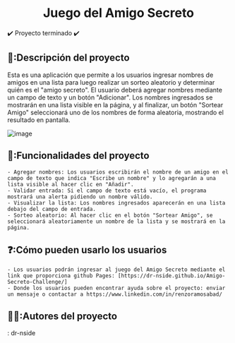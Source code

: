 
<h1 align="center"> Juego del Amigo Secreto </h1>

✔️ Proyecto terminado ✔️

## 📓:Descripción del proyecto
Esta es una aplicación que permite a los usuarios ingresar nombres de amigos en una lista para luego realizar un sorteo aleatorio y determinar quién es el "amigo secreto". El usuario deberá agregar nombres mediante un campo de texto y un botón "Adicionar". Los nombres ingresados se mostrarán en una lista visible en la página, y al finalizar, un botón "Sortear Amigo" seleccionará uno de los nombres de forma aleatoria, mostrando el resultado en pantalla. 

![image](https://github.com/user-attachments/assets/3bfd31a0-79d1-42e5-a92d-3b4beb6e4ce5)

## 🔨:Funcionalidades del proyecto
    - Agregar nombres: Los usuarios escribirán el nombre de un amigo en el campo de texto que indica "Escribe un nombre" y lo agregarán a una lista visible al hacer clic en "Añadir".
    - Validar entrada: Si el campo de texto está vacío, el programa mostrará una alerta pidiendo un nombre válido.
    - Visualizar la lista: Los nombres ingresados aparecerán en una lista debajo del campo de entrada.
    - Sorteo aleatorio: Al hacer clic en el botón "Sortear Amigo", se seleccionará aleatoriamente un nombre de la lista y se mostrará en la página.

## ❓:Cómo pueden usarlo los usuarios
    - Los usuarios podrán ingresar al juego del Amigo Secreto mediante el link que proporciona github Pages: [https://dr-nside.github.io/Amigo-Secreto-Challenge/]
    - Donde los usuarios pueden encontrar ayuda sobre el proyecto: enviar un mensaje o contactar a https://www.linkedin.com/in/renzoramosabad/

## 👷‍♂️:Autores del proyecto
: dr-nside
